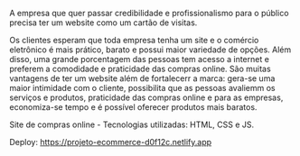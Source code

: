 A empresa que quer passar credibilidade e profissionalismo para o público precisa ter um website como um cartão de visitas.

Os clientes esperam que toda empresa tenha um site e o comércio eletrônico é mais prático, barato e possui maior variedade de opções. Além disso, uma grande porcentagem das pessoas tem acesso a internet e preferem a comodidade e praticidade das compras online.
São muitas vantagens de ter um website além de fortalecerr a marca: gera-se uma maior intimidade com o cliente, possibilita que as pessoas avaliemm os serviços e produtos, praticidade das compras online e para as empresas, economiza-se tempo e é possível oferecer produtos mais baratos.

Site de compras online - Tecnologias utilizadas: HTML, CSS e JS.

Deploy: https://projeto-ecommerce-d0f12c.netlify.app
